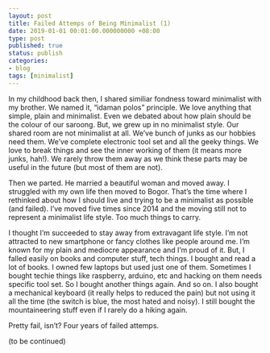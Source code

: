 ```yaml
---
layout: post
title: Failed Attemps of Being Minimalist (1)
date: 2019-01-01 00:01:00.000000000 +08:00
type: post
published: true
status: publish
categories:
- blog
tags: [minimalist]
---
```


In my childhood back then, I shared similiar fondness toward minimalist with my brother. We named it, “idaman polos” principle. We love anything that simple, plain and minimalist. Even we debated about how plain should be the colour of our saroong. But, we grew up in no minimalist style. Our shared room are not minimalist at all. We’ve bunch of junks as our hobbies need them. We’ve complete electronic tool set and all the geeky things. We love to break things and see the inner working of them (it means more junks, hah!). We rarely throw them away as we think these parts may be useful in the future (but most of them are not).

Then we parted. He married a beautiful woman and moved away. I struggled with my own life then moved to Bogor. That’s the time where I rethinked about how I should live and trying to be a minimalist as possible (and failed). I’ve moved five times since 2014 and the moving still not to represent a minimalist life style. Too much things to carry.

I thought I’m succeeded to stay away from extravagant life style. I’m not attracted to new smartphone or fancy clothes like people around me. I’m known for my plain and mediocre appearance and I’m proud of it. But, I falled easily on books and computer stuff, tech things. I bought and read a lot of books. I owned few laptops but used just one of them. Sometimes I bought techie things like raspberry, arduino, etc and hacking on them needs specific tool set. So I bought another things again. And so on. I also bought a mechanical keyboard (it really helps to reduced the pain) but not using it all the time (the switch is blue, the most hated and noisy). I still bought the mountaineering stuff even if I rarely do a hiking again.

Pretty fail, isn’t? Four years of failed attemps.

(to be continued)
